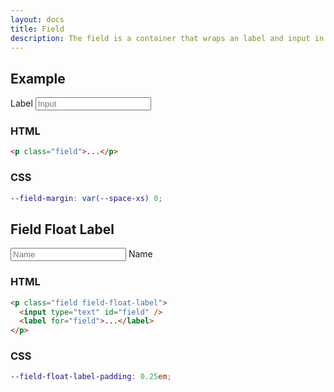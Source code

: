 ```yaml
---
layout: docs
title: Field
description: The field is a container that wraps an label and input in a form to normalise margins.
---
```


## Example

<p class="field">
  <label for="field">Label</label>
  <input type="email" id="field" placeholder="Input">
</p>

### HTML

```html
<p class="field">...</p>
```

### CSS

```scss
--field-margin: var(--space-xs) 0;
```

## Field Float Label

<p class="field field-float-label">
  <input type="email" id="field" placeholder="Name">
  <label for="field">Name</label>
</p>

### HTML

```html
<p class="field field-float-label">
  <input type="text" id="field" />
  <label for="field">...</label>
</p>
```

### CSS

```scss
--field-float-label-padding: 0.25em;
```
